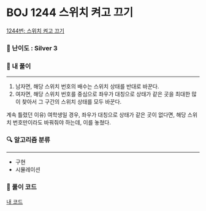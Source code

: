 # BOJ 1244 스위치 켜고 끄기
[1244번: 스위치 켜고 끄기](https://www.acmicpc.net/problem/1244)

### 📌 난이도 :  Silver 3

### 💬 내 풀이

---
1. 남자면, 해당 스위치 번호의 배수는 스위치 상태를 반대로 바꾼다.  
2. 여자면, 해당 스위치 번호를 중심으로 좌우가 대칭으로 상태가 같은 곳을 최대한 많이 찾아서 그 구간의 스위치 상태를 모두 바꾼다.  

계속 틀렸던 이유) 여학생일 경우, 좌우가 대칭으로 상태가 같은 곳이 없다면, 해당 스위치 번호만이라도 바꿔줘야 하는데, 이를 놓쳤다.

### 🔍 알고리즘 분류

---
- 구현
- 시뮬레이션

### 📝 풀이 코드
[내 코드](https://github.com/newjini/Algo_study/blob/master/Java/src/implementation/BOJ1244_%EC%8A%A4%EC%9C%84%EC%B9%98%EC%BC%9C%EA%B3%A0%EB%81%84%EA%B8%B0.java)

